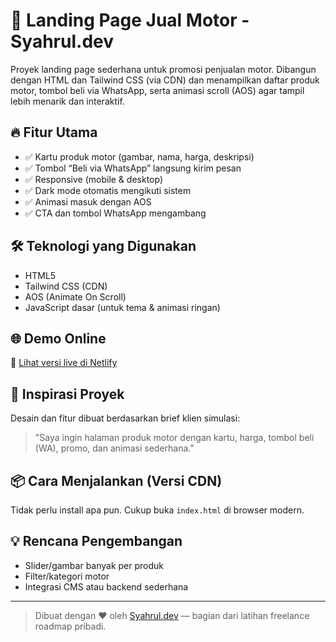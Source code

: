 # 🛵 Landing Page Jual Motor - Syahrul.dev

Proyek landing page sederhana untuk promosi penjualan motor. Dibangun dengan HTML dan Tailwind CSS (via CDN) dan menampilkan daftar produk motor, tombol beli via WhatsApp, serta animasi scroll (AOS) agar tampil lebih menarik dan interaktif.

## 🔥 Fitur Utama

- ✅ Kartu produk motor (gambar, nama, harga, deskripsi)
- ✅ Tombol “Beli via WhatsApp” langsung kirim pesan
- ✅ Responsive (mobile & desktop)
- ✅ Dark mode otomatis mengikuti sistem
- ✅ Animasi masuk dengan AOS
- ✅ CTA dan tombol WhatsApp mengambang

## 🛠️ Teknologi yang Digunakan

- HTML5
- Tailwind CSS (CDN)
- AOS (Animate On Scroll)
- JavaScript dasar (untuk tema & animasi ringan)

## 🌐 Demo Online

🔗 [Lihat versi live di Netlify](https://landing-motor-syahrul.netlify.app)

## 🧠 Inspirasi Proyek

Desain dan fitur dibuat berdasarkan brief klien simulasi:

> "Saya ingin halaman produk motor dengan kartu, harga, tombol beli (WA), promo, dan animasi sederhana."

## 📦 Cara Menjalankan (Versi CDN)

Tidak perlu install apa pun. Cukup buka `index.html` di browser modern.

## 💡 Rencana Pengembangan

- Slider/gambar banyak per produk
- Filter/kategori motor
- Integrasi CMS atau backend sederhana

---

> Dibuat dengan ❤️ oleh [Syahrul.dev](https://portofolio-syahrul.netlify.app) — bagian dari latihan freelance roadmap pribadi.
